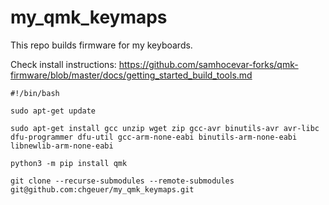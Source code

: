 # my_qmk_keymaps

This repo builds firmware for my keyboards.

Check install instructions: https://github.com/samhocevar-forks/qmk-firmware/blob/master/docs/getting_started_build_tools.md



```shell
#!/bin/bash

sudo apt-get update

sudo apt-get install gcc unzip wget zip gcc-avr binutils-avr avr-libc dfu-programmer dfu-util gcc-arm-none-eabi binutils-arm-none-eabi libnewlib-arm-none-eabi

python3 -m pip install qmk

git clone --recurse-submodules --remote-submodules git@github.com:chgeuer/my_qmk_keymaps.git
```
